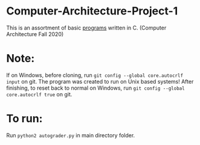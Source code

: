 # Computer-Architecture-Project-1
This is an assortment of basic [programs](https://github.com/JasonNDao/Computer-Architecture-Project-1/blob/main/hw1.pdf) written in C. (Computer Architecture Fall 2020)

# Note:
If on Windows, before cloning, run `git config --global core.autocrlf input` on git.
The program was created to run on Unix based systems!
After finishing, to reset back to normal on Windows, run `git config --global core.autocrlf true` on git.

# To run:
Run `python2 autograder.py` in main directory folder.
